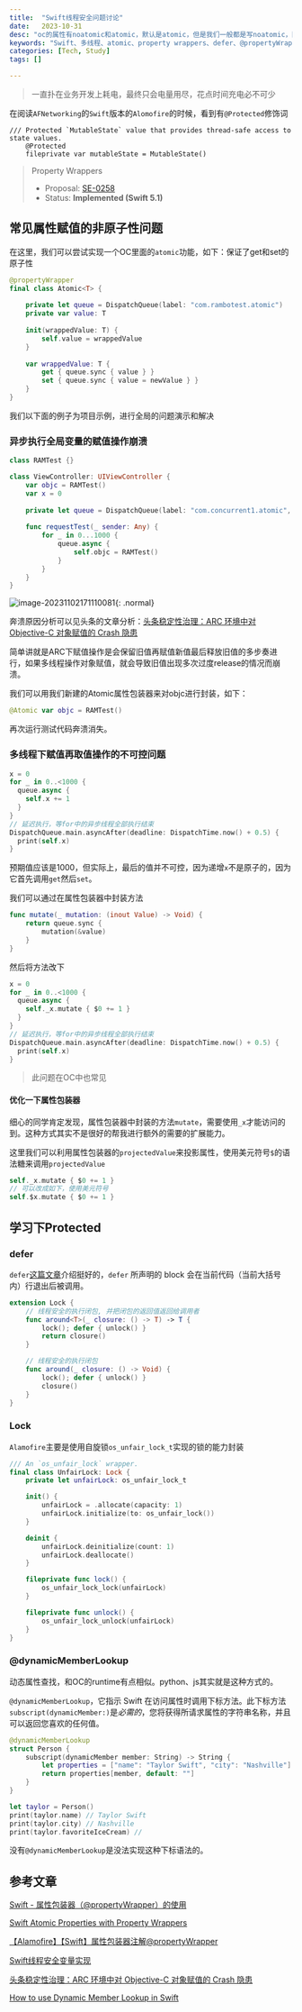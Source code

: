 ```yaml
---
title:  "Swift线程安全问题讨论"
date:   2023-10-31
desc: "oc的属性有noatomic和atomic，默认是atomic，但是我们一般都是写noatomic，因为效率更好，但是多线程操作的情况下开启atomic就可以做到线程安全。但是Swift中并没有，本篇文章介绍利用属性包装器来进行多线程安全的属性封装，Property Wrappers。"
keywords: "Swift、多线程、atomic、property wrappers、defer、@propertyWrapper、@dynamicMemberLookup"
categories: [Tech, Study]
tags: []

---
```


> 一直扑在业务开发上耗电，最终只会电量用尽，花点时间充电必不可少

在阅读`AFNetworking`的`Swift`版本的`Alomofire`的时候，看到有`@Protected`修饰词

```objc
/// Protected `MutableState` value that provides thread-safe access to state values.
    @Protected
    fileprivate var mutableState = MutableState()
```

> Property Wrappers
>
> - Proposal: [SE-0258](https://github.com/apple/swift-evolution/blob/main/proposals/0258-property-wrappers.md)
> - Status: **Implemented (Swift 5.1)**

## 常见属性赋值的非原子性问题

在这里，我们可以尝试实现一个OC里面的`atomic`功能，如下：保证了get和set的原子性

```swift
@propertyWrapper
final class Atomic<T> {
    
    private let queue = DispatchQueue(label: "com.rambotest.atomic")
    private var value: T
    
    init(wrappedValue: T) {
        self.value = wrappedValue
    }
    
    var wrappedValue: T {
        get { queue.sync { value } }
        set { queue.sync { value = newValue } }
    }
}
```

我们以下面的例子为项目示例，进行全局的问题演示和解决

### 异步执行全局变量的赋值操作崩溃

```swift
class RAMTest {}

class ViewController: UIViewController {
    var objc = RAMTest()
    var x = 0
  
    private let queue = DispatchQueue(label: "com.concurrent1.atomic", attributes: .concurrent)
  
    func requestTest(_ sender: Any) {
        for _ in 0...1000 {
            queue.async {
                self.objc = RAMTest()
            }
        }
    }
}
```

![image-20231102171110081](/assets/img/study/2023-10-31-Swift线程安全问题讨论.assets/image-20231102171110081.png){: .normal}

奔溃原因分析可以见头条的文章分析：[头条稳定性治理：ARC 环境中对 Objective-C 对象赋值的 Crash 隐患](https://www.toutiao.com/article/7179835281691296291/?app=news_article_lite&timestamp=1672191117&use_new_style=1&req_id=202212280931562E082FEA091B8840A1B8&group_id=7179835281691296291&share_token=B349D83F-FA69-40DE-BBF0-A7A04697A6B3&tt_from=copy_link&utm_source=copy_link&utm_medium=toutiao_ios&utm_campaign=client_share&source=m_redirect&wid=1672707184494)

简单讲就是ARC下赋值操作是会保留旧值再赋值新值最后释放旧值的多步奏进行，如果多线程操作对象赋值，就会导致旧值出现多次过度release的情况而崩溃。

我们可以用我们新建的Atomic属性包装器来对objc进行封装，如下：

```swift
@Atomic var objc = RAMTest()
```

再次运行测试代码奔溃消失。



### 多线程下赋值再取值操作的不可控问题

```swift
x = 0
for _ in 0..<1000 {
  queue.async {
    self.x += 1
  }
}
// 延迟执行，等for中的异步线程全部执行结束
DispatchQueue.main.asyncAfter(deadline: DispatchTime.now() + 0.5) {
  print(self.x)
}
```

预期值应该是1000，但实际上，最后的值并不可控，因为递增`x`不是原子的，因为它首先调用`get`然后`set`。

我们可以通过在属性包装器中封装方法

```swift
func mutate(_ mutation: (inout Value) -> Void) {
    return queue.sync {
        mutation(&value)
    }
}
```

然后将方法改下

```swift
x = 0
for _ in 0..<1000 {
  queue.async {
    self._x.mutate { $0 += 1 }
  }
}
// 延迟执行，等for中的异步线程全部执行结束
DispatchQueue.main.asyncAfter(deadline: DispatchTime.now() + 0.5) {
  print(self.x)
}
```

> 此问题在OC中也常见

#### 优化一下属性包装器

细心的同学肯定发现，属性包装器中封装的方法`mutate`，需要使用`_x`才能访问的到。这种方式其实不是很好的帮我进行额外的需要的扩展能力。

这里我们可以利用属性包装器的`projectedValue`来投影属性，使用美元符号`$`的语法糖来调用`projectedValue`

```swift
self._x.mutate { $0 += 1 }
// 可以改成如下，使用美元符号
self.$x.mutate { $0 += 1 } 
```

## 学习下Protected



### defer

`defer`[这篇文章](https://onevcat.com/2018/11/defer/)介绍挺好的，`defer` 所声明的 block 会在当前代码（当前大括号内）行退出后被调用。

```swift
extension Lock {
    // 线程安全的执行闭包, 并把闭包的返回值返回给调用者
    func around<T>(_ closure: () -> T) -> T {
        lock(); defer { unlock() }
        return closure()
    }

    // 线程安全的执行闭包
    func around(_ closure: () -> Void) {
        lock(); defer { unlock() }
        closure()
    }
}
```



### Lock

`Alamofire`主要是使用自旋锁`os_unfair_lock_t`实现的锁的能力封装

```swift
/// An `os_unfair_lock` wrapper.
final class UnfairLock: Lock {
    private let unfairLock: os_unfair_lock_t

    init() {
        unfairLock = .allocate(capacity: 1)
        unfairLock.initialize(to: os_unfair_lock())
    }

    deinit {
        unfairLock.deinitialize(count: 1)
        unfairLock.deallocate()
    }

    fileprivate func lock() {
        os_unfair_lock_lock(unfairLock)
    }

    fileprivate func unlock() {
        os_unfair_lock_unlock(unfairLock)
    }
}
```



### @dynamicMemberLookup

动态属性查找，和OC的runtime有点相似。python、js其实就是这种方式的。

`@dynamicMemberLookup`，它指示 Swift 在访问属性时调用下标方法。此下标方法`subscript(dynamicMember:)`是*必需的*，您将获得所请求属性的字符串名称，并且可以返回您喜欢的任何值。

```swift
@dynamicMemberLookup
struct Person {
    subscript(dynamicMember member: String) -> String {
        let properties = ["name": "Taylor Swift", "city": "Nashville"]
        return properties[member, default: ""]
    }
}

let taylor = Person()
print(taylor.name) // Taylor Swift
print(taylor.city) // Nashville
print(taylor.favoriteIceCream) // 
```

没有`@dynamicMemberLookup`是没法实现这种下标语法的。





## 参考文章

[Swift - 属性包装器（@propertyWrapper）的使用](https://www.jianshu.com/p/139410ed7e15)

[Swift Atomic Properties with Property Wrappers](https://www.vadimbulavin.com/swift-atomic-properties-with-property-wrappers/)

[【Alamofire】【Swift】属性包装器注解@propertyWrapper](https://blog.csdn.net/allanGold/article/details/129365680)

[Swift线程安全变量实现](https://blog.csdn.net/HelloMagina/article/details/118609747)

[头条稳定性治理：ARC 环境中对 Objective-C 对象赋值的 Crash 隐患](https://www.toutiao.com/article/7179835281691296291/?app=news_article_lite&timestamp=1672191117&use_new_style=1&req_id=202212280931562E082FEA091B8840A1B8&group_id=7179835281691296291&share_token=B349D83F-FA69-40DE-BBF0-A7A04697A6B3&tt_from=copy_link&utm_source=copy_link&utm_medium=toutiao_ios&utm_campaign=client_share&source=m_redirect&wid=1672707184494)

[How to use Dynamic Member Lookup in Swift](https://www.hackingwithswift.com/articles/55/how-to-use-dynamic-member-lookup-in-swift)

